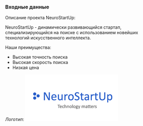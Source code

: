 ### Входные данные

Описание проекта NeuroStartUp:

 NeuroStartUp - динамически развивающийся стартап, специализирующийся на поиске с использованием новейших технологий искусственного интеллекта.
 
 Наши преимущества:
 * Высокая точность поиска
 * Высокая скорость поиска
 * Низкая цена

_Логотип_:
![](NeuroStartUp.png)